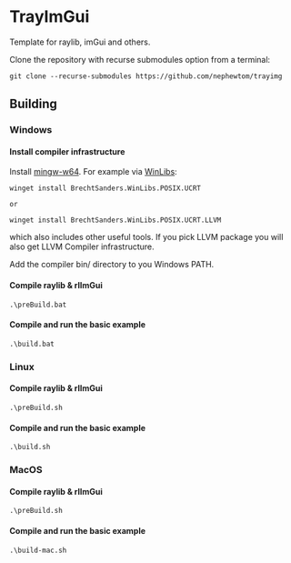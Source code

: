 # TrayImGui #

Template for raylib, imGui and others.

Clone the repository with recurse submodules option from a terminal:
``` shell
git clone --recurse-submodules https://github.com/nephewtom/trayimg
```

## Building ##

### Windows ###

#### Install compiler infrastructure ####

Install [mingw-w64](https://www.mingw-w64.org).
For example via [WinLibs](https://winlibs.com/):
```
winget install BrechtSanders.WinLibs.POSIX.UCRT

or

winget install BrechtSanders.WinLibs.POSIX.UCRT.LLVM 
```
which also includes other useful tools.
If you pick LLVM package you will also get LLVM Compiler infrastructure.

Add the compiler bin/ directory to you Windows PATH.

#### Compile raylib & rlImGui ####
``` shell
.\preBuild.bat
```

#### Compile and run the basic example ####
``` shell
.\build.bat
```

### Linux ###
#### Compile raylib & rlImGui ####
``` shell
.\preBuild.sh
```
#### Compile and run the basic example ####
``` shell
.\build.sh
```

### MacOS ###
#### Compile raylib & rlImGui ####
``` shell
.\preBuild.sh
```
#### Compile and run the basic example ####
``` shell
.\build-mac.sh
```
